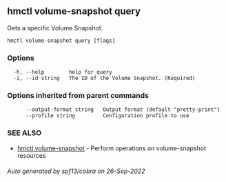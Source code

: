 ## hmctl volume-snapshot query

Gets a specific Volume Snapshot.

```
hmctl volume-snapshot query [flags]
```

### Options

```
  -h, --help        help for query
  -i, --id string   The ID of the Volume Snapshot. (Required)
```

### Options inherited from parent commands

```
      --output-format string   Output format (default "pretty-print")
      --profile string         Configuration profile to use
```

### SEE ALSO

* [hmctl volume-snapshot](hmctl_volume-snapshot.md)	 - Perform operations on volume-snapshot resources

###### Auto generated by spf13/cobra on 26-Sep-2022
